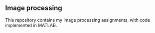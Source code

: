 ## Image processing

This repository contains my image processing assignments, with code implemented in MATLAB.
